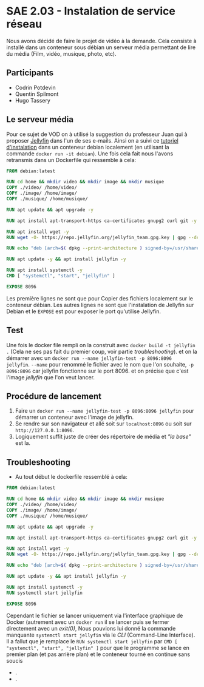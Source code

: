 # SAE 2.03 - Instalation de service réseau

Nous avons décidé de faire le projet de vidéo à la demande. Cela consiste à installé dans un conteneur sous débian un serveur média permettant de lire du média (Film, vidéo, musique, photo, etc).

## Participants

- Codrin Potdevin
- Quentin Spilmont
- Hugo Tassery

## Le serveur média

Pour ce sujet de VOD on à utilisé la suggestion du professeur Juan qui à proposer [Jellyfin](https://jellyfin.org/) dans l'un de ses e-mails. Ainsi on a suivi ce [tutoriel d'instalation](https://www.linuxcapable.com/how-to-install-jellyfin-media-server-on-debian-11/) dans un conteneur debian localement (en utilisant la commande `docker run -it debian`).
Une fois cela fait nous l'avons retransmis dans un Dockerfile qui ressemble à cela:

```DOCKERFILE
FROM debian:latest

RUN cd home && mkdir video && mkdir image && mkdir musique
COPY ./video/ /home/video/
COPY ./image/ /home/image/
COPY ./musique/ /home/musique/

RUN apt update && apt upgrade -y

RUN apt install apt-transport-https ca-certificates gnupg2 curl git -y

RUN apt install wget -y
RUN wget -O- https://repo.jellyfin.org/jellyfin_team.gpg.key | gpg --dearmor | tee /usr/share/keyrings/jellyfin.gpg

RUN echo "deb [arch=$( dpkg --print-architecture ) signed-by=/usr/share/keyrings/jellyfin.gpg] https://repo.jellyfin.org/debian bullseye main" | tee /etc/apt/sources.list.d/jellyfin.list

RUN apt update -y && apt install jellyfin -y 

RUN apt install systemctl -y
CMD [ "systemctl", "start", "jellyfin" ]

EXPOSE 8096
```

Les première lignes ne sont que pour Copier des fichiers localement sur le conteneur débian. Les autres lignes ne sont que l'instalation de Jellyfin sur Debian et le `EXPOSE` est pour exposer le port qu'utilise Jellyfin.

## Test

Une fois le docker file rempli on la construit avec `docker build -t jellyfin .` (Cela ne ses pas fait du premier coup, voir partie *troubleshooting*). et on la démarrer avec un `docker run --name jellyfin-test -p 8096:8096 jellyfin`.
`--name` pour renommé le fichier avec le nom que l'on souhaite, `-p 8096:8096` car jellyfin fonctionne sur le port 8096. et on précise que c'est l'image *jellyfin* que l'on veut lancer.

## Procédure de lancement

1. Faire un `docker run --name jellyfin-test -p 8096:8096 jellyfin` pour démarrer un conteneur avec l'image de jellyfin.
2. Se rendre sur son navigateur et allé soit sur `localhost:8096` ou soit sur `http://127.0.0.1:8096`.
3. Logiquement suffit juste de créer des répertoire de média et *"la base"* est la.

## Troubleshooting

- Au tout début le dockerfile ressemblé à cela:

```DOCKERFILE
FROM debian:latest

RUN cd home && mkdir video && mkdir image && mkdir musique
COPY ./video/ /home/video/
COPY ./image/ /home/image/
COPY ./musique/ /home/musique/

RUN apt update && apt upgrade -y

RUN apt install apt-transport-https ca-certificates gnupg2 curl git -y

RUN apt install wget -y
RUN wget -O- https://repo.jellyfin.org/jellyfin_team.gpg.key | gpg --dearmor | tee /usr/share/keyrings/jellyfin.gpg

RUN echo "deb [arch=$( dpkg --print-architecture ) signed-by=/usr/share/keyrings/jellyfin.gpg] https://repo.jellyfin.org/debian bullseye main" | tee /etc/apt/sources.list.d/jellyfin.list

RUN apt update -y && apt install jellyfin -y 

RUN apt install systemctl -y
RUN systemctl start jellyfin

EXPOSE 8096
```

Cependant le fichier se lancer uniquement via l'interface graphique de Docker (autrement avec un `docker run` il se lancer puis se fermer directement avec un *exit(0)*, Nous pouvions lui donné la commande manquante `systemctl start jellyfin` via le *CLI* (Command-Line Interface). 
Il a fallut que je remplace le `RUN systemctl start jellyfin` par `CMD [ "systemctl", "start", "jellyfin" ]` pour que le programme se lance en premier plan (et pas arrière plan) et le conteneur tourné en continue sans soucis

- .
- .
